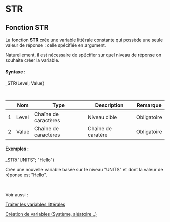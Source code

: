 # STR

## Fonction STR

La fonction **STR** crée une variable littérale constante qui possède une seule valeur de réponse : celle spécifiée en argument.&nbsp;

Naturellement, il est nécessaire de spécifier sur quel niveau de réponse on souhaite créer la variable.

#### Syntaxe :&nbsp;

\_STR(Level; Value)

&nbsp;

| &nbsp; | **Nom** |**Type**|**Description**|**Remarque** |
| --- | --- | --- | --- | --- |
| &#49; | Level | Chaîne de caractères | Niveau cible | Obligatoire |
| &#50; | Value | Chaîne de caractères | Chaîne de caratère | Obligatoire |


#### Exemples :

\_STR("UNITS"; "Hello")

Crée une nouvelle variable basée sur le niveau "UNITS" et dont la valeur de réponse est "Hello".

&nbsp;

Voir aussi :&nbsp;

[Traiter les variables littérales](<Traiterlesvariableslitterales.md>)

[Création de variables (Système, aléatoire...)](<CreerdesvariablesdetoutepieceSys.md>)
